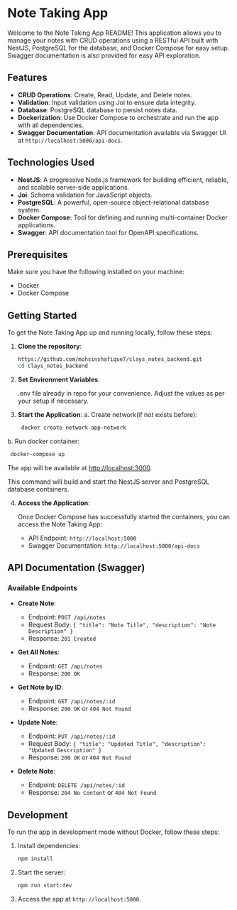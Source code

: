 # Note Taking App

Welcome to the Note Taking App README! This application allows you to manage your notes with CRUD operations using a RESTful API built with NestJS, PostgreSQL for the database, and Docker Compose for easy setup. Swagger documentation is also provided for easy API exploration.

## Features

- **CRUD Operations**: Create, Read, Update, and Delete notes.
- **Validation**: Input validation using Joi to ensure data integrity.
- **Database**: PostgreSQL database to persist notes data.
- **Dockerization**: Use Docker Compose to orchestrate and run the app with all dependencies.
- **Swagger Documentation**: API documentation available via Swagger UI at `http://localhost:5000/api-docs`.

## Technologies Used

- **NestJS**: A progressive Node.js framework for building efficient, reliable, and scalable server-side applications.
- **Joi**: Schema validation for JavaScript objects.
- **PostgreSQL**: A powerful, open-source object-relational database system.
- **Docker Compose**: Tool for defining and running multi-container Docker applications.
- **Swagger**: API documentation tool for OpenAPI specifications.

## Prerequisites

Make sure you have the following installed on your machine:

- Docker
- Docker Compose

## Getting Started

To get the Note Taking App up and running locally, follow these steps:

1. **Clone the repository**:

   ```bash
   https://github.com/mohsinshafique7/clays_notes_backend.git
   cd clays_notes_backend
   ```

2. **Set Environment Variables**:

      .env file already in repo for your convenience.
       Adjust the values as per your setup if necessary.

3. **Start the Application**:
a. Create network(if not exists before):
   ```bash
    docker create network app-network
   ```
b. Run docker container:

   ```bash
    docker-compose up
   ```

   The app will be available at [http://localhost:3000](http://localhost:3000).

   This command will build and start the NestJS server and PostgreSQL database containers.

4. **Access the Application**:

   Once Docker Compose has successfully started the containers, you can access the Note Taking App:

   - API Endpoint: `http://localhost:5000`
   - Swagger Documentation: `http://localhost:5000/api-docs`

## API Documentation (Swagger)

### Available Endpoints

- **Create Note**:
  - Endpoint: `POST /api/notes`
  - Request Body: `{ "title": "Note Title", "description": "Note Description" }`
  - Response: `201 Created`

- **Get All Notes**:
  - Endpoint: `GET /api/notes`
  - Response: `200 OK`

- **Get Note by ID**:
  - Endpoint: `GET /api/notes/:id`
  - Response: `200 OK` or `404 Not Found`

- **Update Note**:
  - Endpoint: `PUT /api/notes/:id`
  - Request Body: `{ "title": "Updated Title", "description": "Updated Description" }`
  - Response: `200 OK` or `404 Not Found`

- **Delete Note**:
  - Endpoint: `DELETE /api/notes/:id`
  - Response: `204 No Content` or `404 Not Found`

## Development

To run the app in development mode without Docker, follow these steps:

1. Install dependencies:

   ```bash
   npm install
   ```

2. Start the server:

   ```bash
   npm run start:dev
   ```

3. Access the app at `http://localhost:5000`.